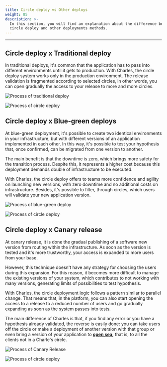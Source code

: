 ```yaml
---
title: Circle deploy vs Other deploys
weight: 85
description: >-
  In this section, you will find an explanation about the difference between
  circle deploy and other deployments methods.
---
```


---

## Circle deploy x Traditional deploy

In traditional deploys, it's common that the application has to pass into different environments until it gets to production. With Charles, the circle deploy system works only in the production environment. The release validation is fragmented according to selected circles, in other words, you can open gradually the access to your release to more and more circles.

![Process of traditional deploy ](//deploy-tradicional%20%282%29.png)

![Process of circle deploy](//deploy_em_circulos%20%283%29%20%281%29.png)

## Circle deploy x Blue-green deploys

At blue-green deployment, it's possible to create two identical environments in your infrastructure, but with different versions of an application implemented in each other. In this way, it's possible to test your hypothesis that, once confirmed, can be migrated from one version to another.

The main benefit is that the downtime is zero, which brings more safety for the transition process. Despite this, it represents a higher cost because this deployment demands double of infrastructure to be executed.

With Charles, the circle deploy offers to teams more confidence and agility on launching new versions, with zero downtime and no additional costs on infrastructure. Besides, it's possible to filter, through circles, which users will validate your new application version.

![Process of blue-green deploy](//blue_green%20%281%29%20%281%29.png)

![Process of circle deploy](//deploy_em_circulos%20%281%29%20%281%29.png)

## Circle deploy x Canary release

At canary release, it is done the gradual publishing of a software new version from routing within the infrastructure. As soon as the version is tested and it's more trustworthy, your access is expanded to more users from your base.

However, this technique doesn't have any strategy for choosing the users during this expansion. For this reason, it becomes more difficult to manage the existing versions of your system, which contributes to not working with many versions, generating limits of possibilities to test hypothesis.

With Charles, the circle deployment logic follows a pattern similar to parallel change. That means that, in the platform, you can also start opening the access to a release to a reduced number of users and go gradually expanding as soon as the system passes into tests.

The main difference of Charles is that, if you find any error or you have a hypothesis already validated, the reverse is easily done: you can take users off the circle or make a deployment of another version with that group or even bring a version of your application to [**open sea**](../../key-concepts#open-sea)**,** that is, to all the clients not in a Charle's circle.

![Process of Canary Release](//deploy_em_circulos_x_canary_releases%20%282%29.png)

![Process of circle deploy](//deploy_em_circulos%20%2810%29.png)
